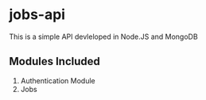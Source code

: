 # jobs-api

This is a simple API devleloped in Node.JS and MongoDB

## Modules Included

1. Authentication Module
2. Jobs
